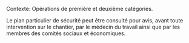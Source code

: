 Contexte: Opérations de première et deuxième catégories.

Le plan particulier de sécurité peut être consulté pour avis, avant toute intervention sur le chantier, par le médecin du travail ainsi que par les membres des comités sociaux et économiques.